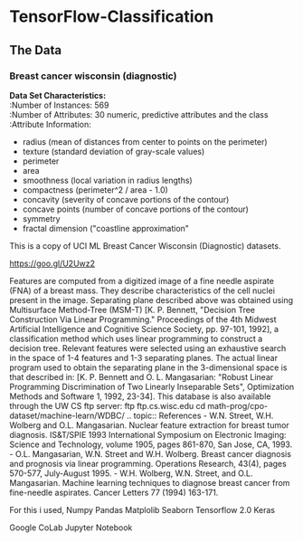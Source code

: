 # TensorFlow-Classification
## The Data 
### Breast cancer wisconsin (diagnostic)
**Data Set Characteristics:**      
:Number of Instances: 569      
:Number of Attributes: 30 numeric, predictive attributes and the class     
:Attribute Information:         
- radius (mean of distances from center to points on the perimeter)       
- texture (standard deviation of gray-scale values)      
- perimeter       
- area      
- smoothness (local variation in radius lengths)    
- compactness (perimeter^2 / area - 1.0)       
- concavity (severity of concave portions of the contour)     
- concave points (number of concave portions of the contour)       
- symmetry         
- fractal dimension ("coastline approximation" 
 
 This is a copy of UCI ML Breast Cancer Wisconsin (Diagnostic) datasets.
 
 https://goo.gl/U2Uwz2  
 
 Features are computed from a digitized image of a fine needle aspirate (FNA) of a breast mass.  They describe characteristics of the cell nuclei present in the image.  Separating plane described above was obtained using Multisurface Method-Tree (MSM-T) [K. P. Bennett, "Decision Tree Construction Via Linear Programming." Proceedings of the 4th Midwest Artificial Intelligence and Cognitive Science Society, pp. 97-101, 1992], a classification method which uses linear programming to construct a decision tree.  Relevant features were selected using an exhaustive search in the space of 1-4 features and 1-3 separating planes.  The actual linear program used to obtain the separating plane in the 3-dimensional space is that described in: [K. P. Bennett and O. L. Mangasarian: "Robust Linear Programming Discrimination of Two Linearly Inseparable Sets", Optimization Methods and Software 1, 1992, 23-34].  This database is also available through the UW CS ftp server:  ftp ftp.cs.wisc.edu cd math-prog/cpo-dataset/machine-learn/WDBC/  .. topic:: References     - W.N. Street, W.H. Wolberg and O.L. Mangasarian. Nuclear feature extraction       for breast tumor diagnosis. IS&amp;T/SPIE 1993 International Symposium on       Electronic Imaging: Science and Technology, volume 1905, pages 861-870,      San Jose, CA, 1993.    - O.L. Mangasarian, W.N. Street and W.H. Wolberg. Breast cancer diagnosis and       prognosis via linear programming. Operations Research, 43(4), pages 570-577,       July-August 1995.    - W.H. Wolberg, W.N. Street, and O.L. Mangasarian. Machine learning techniques      to diagnose breast cancer from fine-needle aspirates. Cancer Letters 77 (1994)       163-171.

For this i used,
Numpy
Pandas
Matplolib
Seaborn
Tensorflow 2.0
Keras



Google CoLab
Jupyter Notebook
